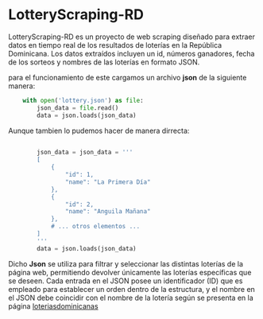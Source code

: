 # LotteryScraping-RD
LotteryScraping-RD es un proyecto de web scraping diseñado para extraer datos en tiempo real de los resultados de loterías en la República Dominicana. Los datos extraídos incluyen un id, números ganadores, fecha de los sorteos y nombres de las loterías en formato JSON.


para el funcionamiento de este cargamos un archivo **json** de la siguiente manera:

``` python
	with open('lottery.json') as file:
		json_data = file.read()
		data = json.loads(json_data)
```
Aunque tambien lo pudemos hacer de manera dirrecta:

``` python
	
		json_data = json_data = '''
		[
			{
				"id": 1,
				"name": "La Primera Día"
			},
			{
				"id": 2,
				"name": "Anguila Mañana"
			},
			# ... otros elementos ...
		]
		'''
		data = json.loads(json_data)
```

Dicho **Json** se utiliza para filtrar y seleccionar las distintas loterías de la página web, permitiendo devolver únicamente las loterías específicas que se deseen. Cada entrada en el JSON posee un identificador (ID) que es empleado para establecer un orden dentro de la estructura, y el nombre en el JSON debe coincidir con el nombre de la lotería según se presenta en la página [loteriasdominicanas](https://loteriasdominicanas.com/)
